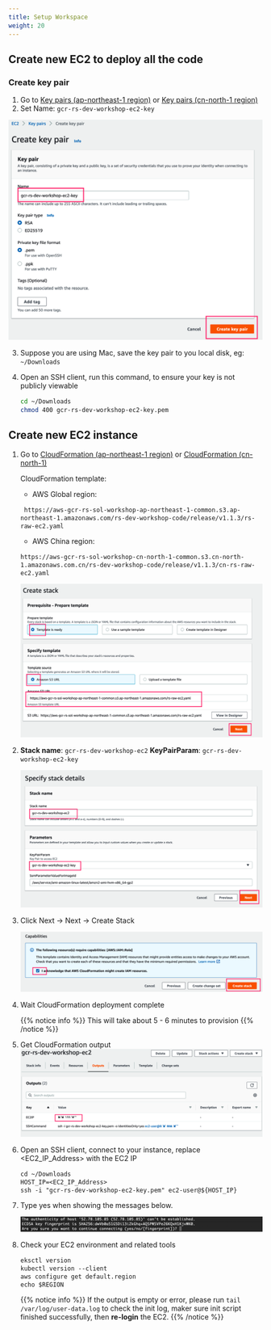 ```yaml
---
title: Setup Workspace
weight: 20
---
```


## Create new EC2 to deploy all the code

### Create key pair

1. Go to [Key pairs (ap-northeast-1 region)](https://ap-northeast-1.console.aws.amazon.com/ec2/v2/home?region=ap-northeast-1#CreateKeyPair:) or [Key pairs (cn-north-1 region)](https://console.amazonaws.cn/ec2/v2/home?region=cn-north-1#CreateKeyPair:)
2. Set Name: `gcr-rs-dev-workshop-ec2-key` 

  ![Create key pair](/images/ec2-key-pair-name.png)
   
3. Suppose you are using Mac, save the key pair to you local disk, eg: `~/Downloads`

4. Open an SSH client, run this command, to ensure your key is not publicly viewable

   ```sh
   cd ~/Downloads
   chmod 400 gcr-rs-dev-workshop-ec2-key.pem
   ```

## Create new EC2 instance

1. Go to [CloudFormation (ap-northeast-1 region)](https://console.aws.amazon.com/cloudformation/home?region=ap-northeast-1#/stacks/new?stackName=gcr-rs-dev-workshop-ec2&templateURL=https://aws-gcr-rs-sol-workshop-ap-northeast-1-common.s3.ap-northeast-1.amazonaws.com/rs-dev-workshop-code/release/v1.1.3/rs-raw-ec2.yaml
) or [CloudFormation (cn-north-1)](https://console.amazonaws.cn/cloudformation/home?region=cn-north-1#/stacks/create/template?region=cn-north-1&stackName=gcr-rs-dev-workshop-ec2&templateURL=https://aws-gcr-rs-sol-workshop-cn-north-1-common.s3.cn-north-1.amazonaws.com.cn/rs-dev-workshop-code/release/v1.1.3/cn-rs-raw-ec2.yaml)

   CloudFormation template:
   - AWS Global region:
   ```   
    https://aws-gcr-rs-sol-workshop-ap-northeast-1-common.s3.ap-northeast-1.amazonaws.com/rs-dev-workshop-code/release/v1.1.3/rs-raw-ec2.yaml
   ```
   - AWS China region:
    
    ``` 
    https://aws-gcr-rs-sol-workshop-cn-north-1-common.s3.cn-north-1.amazonaws.com.cn/rs-dev-workshop-code/release/v1.1.3/cn-rs-raw-ec2.yaml
    ```

   ![EC2 CloudFormation ](/images/ec2-cf-s3url.png)

3. **Stack name**: `gcr-rs-dev-workshop-ec2`
   **KeyPairParam**: `gcr-rs-dev-workshop-ec2-key`
   
   ![EC2 CloudFormation Stack ](/images/ec2-cf-stackname.png)

4. Click Next -> Next -> Create Stack
  
   ![EC2 CloudFormation Create ](/images/ec2-cf-create.png)

5. Wait CloudFormation deployment complete
   
   {{% notice info %}}
   This will take about 5 - 6 minutes to provision
   {{% /notice %}}

6. Get CloudFormation output
   ![EC2 CloudFormation Output ](/images/ec2-cf-output.png)

7. Open an SSH client, connect to your instance, replace <EC2_IP_Address> with the EC2 IP

   ```shell
   cd ~/Downloads
   HOST_IP=<EC2_IP_Address>
   ssh -i "gcr-rs-dev-workshop-ec2-key.pem" ec2-user@${HOST_IP}
   ```

7. Type yes when showing the messages below.

   ![Connect-to-ec2](/images/connect-to-ec2.png)

8. Check your EC2 environment and related tools

   ```shell
   eksctl version
   kubectl version --client
   aws configure get default.region
   echo $REGION
   ```

   {{% notice info %}}
   If the output is empty or error, please run `tail /var/log/user-data.log` to check the init log, maker sure init script finished successfully,
   then **re-login** the EC2.
   {{% /notice %}}

